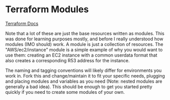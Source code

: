 # Terraform Modules

[Terraform Docs](https://www.terraform.io/docs/index.html)

Note that a lot of these are just the base resources written as modules. This was done for 
learning purposes mostly, and before I really understood how modules (IMO should) work. A 
module is just a collection of resources. The "AWS/ec2/instance" module is a simple example 
of why you would want to use them: creating an EC2 instance with a common userdata format 
that also creates a corresponding R53 address for the instance.

The naming and tagging conventions will likely differ for environments you work in. 
Fork this and change/maintain it to fit your specific needs, plugging and placing modules 
and variables as you need (Note: nested modules are generally a bad idea). This should be 
enough to get you started pretty quickly if you need to create some modules of your own.
